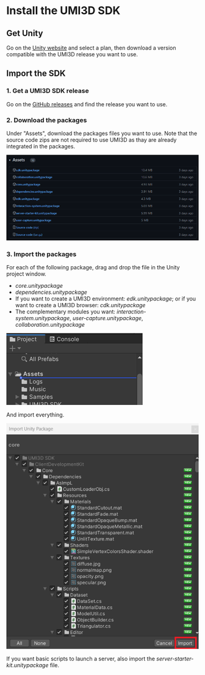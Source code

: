 # Install the UMI3D SDK

## Get Unity

Go on the [Unity website](https://store.unity.com/) and select a plan, then download a version compatible with the UMI3D release you want to use.

## Import the SDK

### 1. Get a UMI3D SDK release

Go on the [GitHub releases](https://github.com/UMI3D/UMI3D-SDK/releases) and find the release you want to use.

### 2. Download the packages

Under "Assets", download the packages files you want to use.
Note that the source code zips are not required to use UMI3D as thay are already integrated in the packages.

![image.png](./img/get-release-sdk.png)

### 3. Import the packages

For each of the following package, drag and drop the file in the Unity project window.

- _core.unitypackage_
- _dependencies.unitypackage_
- If you want to create a UMI3D environment: _edk.unitypackage_; or if you want to create a UMI3D browser: _cdk.unitypackage_
- The complementary modules you want: _interaction-system.unitypackage_, _user-capture.unitypackage_, _collaboration.unitypackage_

![image.png](./img/import-packages.png)

And import everything.

![image.png](./img/import-packages-2.png)

If you want basic scripts to launch a server, also import the _server-starter-kit.unitypackage_ file.
